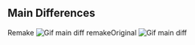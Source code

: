 ## Main Differences
<div style="display: flex">
  <div>
    <span>Remake</span>
    <img src="https://github.com/Thalisu/Kenzie-Blog-Remake/assets/137633813/86b66a97-7c3f-436f-b6ee-27f1195d58d1" alt="Gif main diff remake">
  </div>
  <div>
    <span>Original</span>
    <img src="https://github.com/Thalisu/Kenzie-Blog-Remake/assets/137633813/ae666c7e-d84e-4277-8fda-624afc0e78d3" alt="Gif main diff"> 
  </div>
</div>


